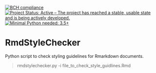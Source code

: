 [![BCH compliance](https://bettercodehub.com/edge/badge/NMarkgraf/RmdStyleChecker?branch=master)](https://bettercodehub.com/)
[![Project Status: Active – The project has reached a stable, usable state and is being actively developed.](http://www.repostatus.org/badges/latest/active.svg)](http://www.repostatus.org/#active)
[![Minimal Python needed: 3.5+](https://img.shields.io/badge/Python-3.5%2B-brightgreen.svg)](https://www.python.org)

# RmdStyleChecker

Python script to check styling guidelines for Rmarkdown documents.


> rmdstylechecker.py -i file_to_check_style_guidlines.Rmd

